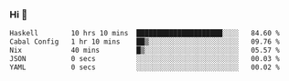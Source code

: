 ### Hi 👋

<!--START_SECTION:waka-->

```txt
Haskell        10 hrs 10 mins  █████████████████████░░░░   84.60 %
Cabal Config   1 hr 10 mins    ██▒░░░░░░░░░░░░░░░░░░░░░░   09.76 %
Nix            40 mins         █▒░░░░░░░░░░░░░░░░░░░░░░░   05.57 %
JSON           0 secs          ░░░░░░░░░░░░░░░░░░░░░░░░░   00.03 %
YAML           0 secs          ░░░░░░░░░░░░░░░░░░░░░░░░░   00.02 %
```

<!--END_SECTION:waka-->
